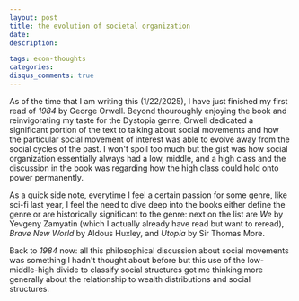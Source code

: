 ```yaml
---
layout: post
title: the evolution of societal organization
date: 
description: 

tags: econ-thoughts
categories:
disqus_comments: true
---
```


As of the time that I am writing this (1/22/2025), I have just finished my first read of *1984* by George Orwell. Beyond thouroughly enjoying the book and reinvigorating my taste for the Dystopia genre, Orwell dedicated a significant portion of the text to talking about social movements and how the particular social movement of interest was able to evolve away from the social cycles of the past. I won't spoil too much but the gist was how social organization essentially always had a low, middle, and a high class and the discussion in the book was regarding how the high class could hold onto power permanently.

As a quick side note, everytime I feel a certain passion for some genre, like sci-fi last year, I feel the need to dive deep into the books either define the genre or are historically significant to the genre: next on the list are *We* by Yevgeny Zamyatin (which I actually already have read but want to reread), *Brave New World* by Aldous Huxley, and *Utopia* by Sir Thomas More.

Back to *1984* now: all this philosophical discussion about social movements was something I hadn't thought about before but this use of the low-middle-high divide to classify social structures got me thinking more generally about the relationship to wealth distributions and social structures.
